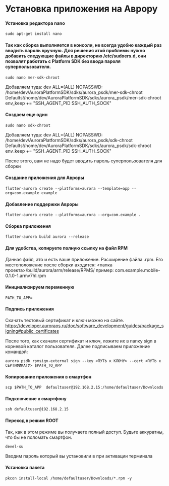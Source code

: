 # Установка приложения на Аврору

#### Установка редактора nano
```shell
sudo apt-get install nano
```

#### Так как сборка выполняется в консоли, не всегда удобно каждый раз вводить пароль вручную. Для решения этой проблемы нужно добавить следующие файлы в директорию /etc/sudoers.d, они позволят работать с Platform SDK без ввода пароля суперпользователя.

```shell
sudo nano mer-sdk-chroot
```

Добавляем туда:
dev ALL=(ALL) NOPASSWD: /home/dev/AuroraPlatformSDK/sdks/aurora_psdk/mer-sdk-chroot  
Defaults!/home/dev/AuroraPlatformSDK/sdks/aurora_psdk/mer-sdk-chroot env_keep += "SSH_AGENT_PID SSH_AUTH_SOCK"  

#### Создаем еще один
```shell
sudo nano sdk-chroot
```
Добавляем туда:
dev ALL=(ALL) NOPASSWD: /home/dev/AuroraPlatformSDK/sdks/aurora_psdk/sdk-chroot  
Defaults!/home/dev/AuroraPlatformSDK/sdks/aurora_psdk/sdk-chroot env_keep += "SSH_AGENT_PID SSH_AUTH_SOCK"  

После этого, вам не надо будет вводить пароль суперпользователя для сборки

#### Создание приложения для Авроры
```shell
flutter-aurora create --platforms=aurora --template=app --org=com.example example
```

#### Добавление поддержки Авроры
```shell
flutter-aurora create --platforms=aurora --org=com.example .
```

#### Сборка приложения
```shell
flutter-aurora build aurora --release
```

#### Для удобства, копируете полную ссылку на файл RPM
Данная файл, это и есть ваше приложение. Расширение файла .rpm.
Его местоположение после сборки аходится:
<папка проекта>/build/aurora/arm/release/RPMS/
пример:
com.example.mobile-0.1.0-1.armv7hl.rpm

#### Инициализируем переменную  
```shell
PATH_TO_APP= 
```

#### Подпись приложения
Скачать тестовый сертификат и ключ можно на сайте.
https://developer.auroraos.ru/doc/software_development/guides/package_signing#public_certificates

После того, как скачали сертификат и ключ, ложите их в папку sign в корневой каталог пользователя. Далее подписываем приложение командой:
```shell
aurora_psdk rpmsign-external sign --key <ПУТЬ к КЛЮЧУ> --cert <ПУТЬ к СЕРТИФИКАТУ> $PATH_TO_APP
```

#### Копирование приложения в смартфон
```shell
scp $PATH_TO_APP  defaultuser@192.168.2.15:/home/defaultuser/Downloads
```

#### Подключение к смартфону
```shell
ssh defaultuser@192.168.2.15
```

#### Переход в режим ROOT 
Так, как в этом режиме вы получаете полный доступ. Будьте аккуратны, что бы не поломать смартфон.
```shell
devel-su
```
Вводим пароль который вы установили в при активации терминала

#### Установка пакета
```shell
pkcon install-local /home/defaultuser/Downloads/*.rpm -y
```